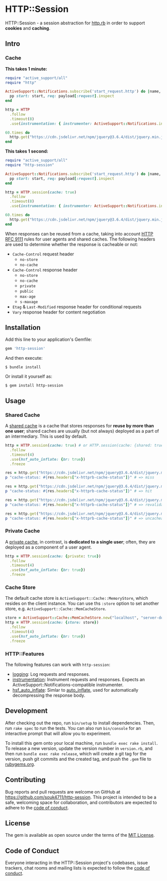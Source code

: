 # HTTP::Session

HTTP::Session - a session abstraction for [http.rb] in order to support **cookies** and **caching**.

## Intro

### Cache

**This takes 1 minute:**

```ruby
require "active_support/all"
require "http"

ActiveSupport::Notifications.subscribe('start_request.http') do |name, start, finish, id, payload|
  pp start: start, req: payload[:request].inspect
end

http = HTTP
  .follow
  .timeout(8)
  .use(instrumentation: { instrumenter: ActiveSupport::Notifications.instrumenter })

60.times do
  http.get("https://cdn.jsdelivr.net/npm/jquery@3.6.4/dist/jquery.min.js", headers: {"Accept-Encoding" => ""})
end
```

**This takes 1 second:**

```ruby
require "active_support/all"
require "http-session"

ActiveSupport::Notifications.subscribe('start_request.http') do |name, start, finish, id, payload|
  pp start: start, req: payload[:request].inspect
end

http = HTTP.session(cache: true)
  .follow
  .timeout(8)
  .use(instrumentation: { instrumenter: ActiveSupport::Notifications.instrumenter })

60.times do
  http.get("https://cdn.jsdelivr.net/npm/jquery@3.6.4/dist/jquery.min.js", headers: {"Accept-Encoding" => ""})
end
```

When responses can be reused from a cache, taking into account [HTTP RFC 9111] rules for user agents and
shared caches. The following headers are used to determine whether the response is cacheable or not:

* `Cache-Control` request header
  * `no-store`
  * `no-cache`
* `Cache-Control` response header
  * `no-store`
  * `no-cache`
  * `private`
  * `public`
  * `max-age`
  * `s-maxage`
* `Etag` & `Last-Modified` response header for conditional requests
* `Vary` response header for content negotiation


## Installation

Add this line to your application's Gemfile:

```ruby
gem 'http-session'
```

And then execute:

    $ bundle install

Or install it yourself as:

    $ gem install http-session


## Usage

### Shared Cache

A [shared cache] is a cache that stores responses for **reuse by more than one user**; shared caches
are usually (but not always) deployed as a part of an intermediary. This is used by default.

```ruby
http = HTTP.session(cache: true) # or HTTP.session(cache: {shared: true})
  .follow
  .timeout(4)
  .use(hsf_auto_inflate: {br: true})
  .freeze

res = http.get("https://cdn.jsdelivr.net/npm/jquery@3.6.4/dist/jquery.min.js")
p "cache-status: #{res.headers["x-httprb-cache-status"]}" # => miss

res = http.get("https://cdn.jsdelivr.net/npm/jquery@3.6.4/dist/jquery.min.js")
p "cache-status: #{res.headers["x-httprb-cache-status"]}" # => hit

res = http.get("https://cdn.jsdelivr.net/npm/jquery@3.6.4/dist/jquery.min.js", headers: {"cache-control" => "no-cache"})
p "cache-status: #{res.headers["x-httprb-cache-status"]}" # => revalidated

res = http.get("https://cdn.jsdelivr.net/npm/jquery@3.6.4/dist/jquery.min.js", headers: {"cache-control" => "no-store"})
p "cache-status: #{res.headers["x-httprb-cache-status"]}" # => uncacheable
```

### Private Cache

A [private cache], in contrast, is **dedicated to a single user**; often, they are deployed as a
component of a user agent.

```ruby
http = HTTP.session(cache: {private: true})
  .follow
  .timeout(4)
  .use(hsf_auto_inflate: {br: true})
  .freeze
```

### Cache Store

The default cache store is `ActiveSupport::Cache::MemoryStore`, which resides on the client instance. You
can use ths `:store` option to set another store, e.g. `ActiveSupport::Cache::MemCacheStore`.

```ruby
store = ActiveSupport::Cache::MemCacheStore.new("localhost", "server-downstairs.localnetwork:8229")
http = HTTP.session(cache: {store: store})
  .follow
  .timeout(4)
  .use(hsf_auto_inflate: {br: true})
  .freeze
```

### HTTP::Features

The following features can work with `http-session`:

* [logging]: Log requests and responses.
* [instrumentation]: Instrument requests and responses. Expects an ActiveSupport::Notifications-compatible instrumenter.
* [hsf_auto_inflate]: Simlar to [auto_inflate], used for automatically decompressing the response body.


## Development

After checking out the repo, run `bin/setup` to install dependencies. Then, run `rake spec` to run the tests. You can also run `bin/console` for an interactive prompt that will allow you to experiment.

To install this gem onto your local machine, run `bundle exec rake install`. To release a new version, update the version number in `version.rb`, and then run `bundle exec rake release`, which will create a git tag for the version, push git commits and the created tag, and push the `.gem` file to [rubygems.org](https://rubygems.org).


## Contributing

Bug reports and pull requests are welcome on GitHub at https://github.com/souk4711/http-session. This project is intended to be a safe, welcoming space for collaboration, and contributors are expected to adhere to the [code of conduct](https://github.com/souk4711/http-session/blob/main/CODE_OF_CONDUCT.md).


## License

The gem is available as open source under the terms of the [MIT License](https://opensource.org/licenses/MIT).


## Code of Conduct

Everyone interacting in the HTTP::Session project's codebases, issue trackers, chat rooms and mailing lists is expected to follow the [code of conduct](https://github.com/souk4711/http-session/blob/main/CODE_OF_CONDUCT.md).


[HTTP RFC 9111]:https://datatracker.ietf.org/doc/html/rfc9111/
[shared cache]:https://developer.mozilla.org/en-US/docs/Web/HTTP/Caching#shared_cache
[private cache]:https://developer.mozilla.org/en-US/docs/Web/HTTP/Caching#private_caches
[http.rb]:https://github.com/httprb/http
[logging]:https://github.com/httprb/http/wiki/Logging-and-Instrumentation#logging
[instrumentation]:https://github.com/httprb/http/wiki/Logging-and-Instrumentation#instrumentation
[auto_inflate]:https://github.com/httprb/http/wiki/Compression#automatic-inflating
[hsf_auto_inflate]:https://github.com/souk4711/http-session/blob/main/lib/http/session/features/auto_inflate.rb
